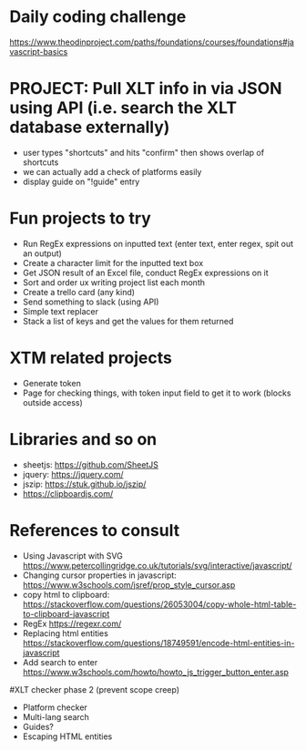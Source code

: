# Daily coding challenge
https://www.theodinproject.com/paths/foundations/courses/foundations#javascript-basics

# PROJECT: Pull XLT info in via JSON using API (i.e. search the XLT database externally)
- user types "shortcuts" and hits "confirm" then shows overlap of shortcuts
- we can actually add a check of platforms easily
- display guide on "!guide" entry

# Fun projects to try
- Run RegEx expressions on inputted text (enter text, enter regex, spit out an output)
- Create a character limit for the inputted text box
- Get JSON result of an Excel file, conduct RegEx expressions on it
- Sort and order ux writing project list each month
- Create a trello card (any kind)
- Send something to slack (using API)
- Simple text replacer
- Stack a list of keys and get the values for them returned

# XTM related projects
- Generate token
- Page for checking things, with token input field to get it to work (blocks outside access)

# Libraries and so on
- sheetjs: https://github.com/SheetJS
- jquery: https://jquery.com/
- jszip: https://stuk.github.io/jszip/
- https://clipboardjs.com/

# References to consult
- Using Javascript with SVG https://www.petercollingridge.co.uk/tutorials/svg/interactive/javascript/
- Changing cursor properties in javascript: https://www.w3schools.com/jsref/prop_style_cursor.asp
- copy html to clipboard: https://stackoverflow.com/questions/26053004/copy-whole-html-table-to-clipboard-javascript
- RegEx https://regexr.com/
- Replacing html entities https://stackoverflow.com/questions/18749591/encode-html-entities-in-javascript
- Add search to enter https://www.w3schools.com/howto/howto_js_trigger_button_enter.asp

#XLT checker phase 2 (prevent scope creep)
- Platform checker
- Multi-lang search
- Guides?
- Escaping HTML entities
